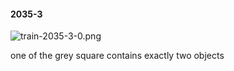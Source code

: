 #### 2035-3
![train-2035-3-0.png](https://github.com/lil-lab/nlvr/raw/master/nlvr/train/images/70/train-2035-3-0.png "train-2035-3-0.png")

one of the grey square contains exactly two objects